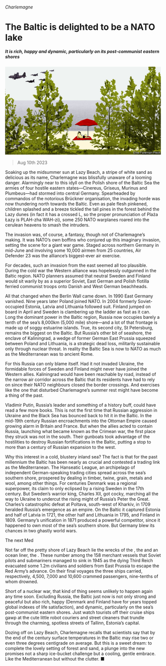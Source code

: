 ###### Charlemagne

# The Baltic is delighted to be a NATO lake 

##### It is rich, happy and dynamic, particularly on its post-communist eastern shores 

![image](images/20230812_EUD000.jpg) 

> Aug 10th 2023 

Soaking up the midsummer sun at Lazy Beach, a stripe of white sand as delicious as its name, Charlemagne was blissfully unaware of a looming danger. Alarmingly near to this idyll on the Polish shore of the Baltic Sea the armies of four hostile eastern states—Cinereus, Griseus, Murinus and Plumbeus—had stormed into central Germany. Spearheaded by commandos of the notorious Brückner organisation, the invading horde was now thundering north towards the Baltic. Even as pale flesh pinkened, children splashed and a breeze tickled the tall pines in the forest behind the Lazy dunes (in fact it has a crossed L, so the proper pronunciation of Plaża Łazy is PLAH-zha WAH-zi), some 250 NATO warplanes roared into the cerulean heavens to smash the intruders. 

The invasion was, of course, a fantasy, though not of Charlemagne’s making. It was NATO’s own boffins who conjured up this imaginary invasion, setting the scene for a giant war game. Staged across northern Germany in mid-June and involving some 10,000 airmen from 25 countries, Air Defender 23 was the alliance’s biggest-ever air exercise. 

For decades, such an invasion from the east seemed all too plausible. During the cold war the Western alliance was hopelessly outgunned in the Baltic region. NATO planners assumed that neutral Sweden and Finland would sit warily by as a superior Soviet, East German and Polish flotilla ferried communist troops onto Danish and West German beachheads. 

All that changed when the Berlin Wall came down. In 1990 East Germany vanished. Nine years later Poland joined NATO. In 2004 formerly Soviet-occupied Estonia, Latvia and Lithuania followed suit. Finland jumped on board in April and Sweden is clambering up the ladder as fast as it can. Long the dominant power in the Baltic region, Russia now occupies barely a tenth of the sea’s 8,000km (5,000 mile) shore—and a lot of that frontage is made up of soggy estuarine islands. True, its second city, St Petersburg, remains the biggest on the Baltic. But Russia’s other bit of seashore, the enclave of Kaliningrad, a wedge of former German East Prussia squeezed between Poland and Lithuania, is a strategic dead loss, militarily sustainable only through nuclear threat. In reality the Baltic Sea is now  to NATO as much as the Mediterranean was to ancient Rome.

For this Russia can only blame itself. Had it not invaded Ukraine, the formidable forces of Sweden and Finland might never have joined the Western allies. Kaliningrad would have been reachable by road, instead of the narrow air corridor across the Baltic that its residents have had to rely on since their NATO neighbours closed the border crossings. And exercises like the one that disturbed Charlemagne’s summer rest might have become a thing of the past.

Vladimir Putin, Russia’s leader and something of a history buff, could have read a few more books. This is not the first time that Russian aggression in Ukraine and the Black Sea has bounced back to hit it in the Baltic. In the mid-19th century Russian encroachments into the Ottoman Empire caused growing alarm in Britain and France. But when the allies acted to contain Russia, launching what became known as the Crimean war, the first place they struck was not in the south. Their gunboats took advantage of the hostilities to destroy Russian fortifications in the Baltic, putting a stop to more than a century of Russian expansion to the west. 

Why this interest in a cold, blustery inland sea? The fact is that for the past millennium the Baltic has been nearly as crucial and contested a trading link as the Mediterranean. The Hanseatic League, an archipelago of independent German-speaking trading cities spread across the sea’s southern shore, prospered by dealing in timber, twine, grain, metals and wool, among other things. For centuries Denmark was a regional superpower, its claim to  only eclipsed by a rising Sweden in the 17th century. But Sweden’s warrior king, Charles XII, got cocky, marching all the way to Ukraine to undercut the rising might of Russia’s Peter the Great. Charles’s catastrophic defeat at Poltava, south-west of Kharkiv, in 1709 heralded Russia’s emergence as an empire. On the Baltic it captured Estonia and half of Latvia in 1721, the other half and Lithuania in 1795, and Finland in 1809. Germany’s unification in 1871 produced a powerful competitor, since it happened to own most of the sea’s southern shore. But Germany blew its chances in two ghastly world wars. 

The next Med

Not far off the pretty shore of Lazy Beach lie the wrecks of the , the  and an ocean liner, the  . These number among the 158 merchant vessels that Soviet pilots and submariners managed to sink in 1945 as the dying Third Reich evacuated some 1.2m civilians and soldiers from East Prussia to escape the Red Army’s advance. On their final voyages the three ships carried, respectively, 4,500, 7,000 and 10,600 crammed passengers, nine-tenths of whom drowned.

Short of a nuclear war, that kind of thing seems unlikely to happen again any time soon. Excluding Russia, the Baltic just now is not only strong and peaceful but also rich, happy (Denmark and Finland have for years topped global indexes of life satisfaction), and dynamic, particularly on the sea’s post-communist eastern shores. Just watch tourists off their cruise ships gawp at the cute little robot couriers and street cleaners that trundle through the charming, spotless streets of Tallinn, Estonia’s capital. 

Dozing off on Lazy Beach, Charlemagne recalls that scientists say that by the end of the century surface temperatures in the Baltic may rise two or even three degrees centigrade on average. But this is a sweet dream: to complete the lovely setting of forest and sand, a plunge into the new  promises not a sharp ice-bucket challenge but a cooling, gentle embrace. Like the Mediterranean but without the clutter. ■






